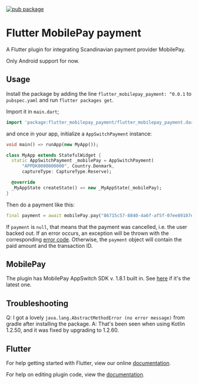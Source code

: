 [![pub package](https://img.shields.io/pub/v/flutter_mobilepay_payment.svg)](https://pub.dartlang.org/packages/flutter_mobilepay_payment)

# Flutter MobilePay payment

A Flutter plugin for integrating Scandinavian payment provider MobilePay.

Only Android support for now.

## Usage

Install the package by adding the line `flutter_mobilepay_payment: ^0.0.1` to `pubspec.yaml` and run `flutter packages get`.

Import it in `main.dart`;
```dart
import 'package:flutter_mobilepay_payment/flutter_mobilepay_payment.dart';
```

and once in your app, initialize a `AppSwitchPayment` instance:
```dart
void main() => runApp(new MyApp());

class MyApp extends StatefulWidget {
  static AppSwitchPayment _mobilePay = AppSwitchPayment(
      "APPDK0000000000", Country.Denmark,
      captureType: CaptureType.Reserve);

  @override
  _MyAppState createState() => new _MyAppState(_mobilePay);
}
```

Then do a payment like this:
```dart
final payment = await mobilePay.pay("86715c57-8840-4a6f-af5f-07ee89107ece", 10.0);
```

If `payment` is `null`, that means that the payment was cancelled, i.e. the user backed out.
If an error occurs, an exception will be thrown with the corresponding [error code](https://github.com/MobilePayDev/MobilePay-AppSwitch-SDK/wiki/Error-handling).
Otherwise, the `payment` object will contain the paid amount and the transaction ID.

## MobilePay

The plugin has MobilePay AppSwitch SDK v. 1.8.1 built in. See [here](https://github.com/MobilePayDev/MobilePay-AppSwitch-SDK/tree/master/sdk/Android) if it's the latest one.

## Troubleshooting

Q: I got a lovely `java.lang.AbstractMethodError (no error message)` from gradle after installing the package.
A: That's been seen when using Kotlin 1.2.50, and it was fixed by upgrading to 1.2.60.

## Flutter

For help getting started with Flutter, view our online
[documentation](https://flutter.io/).

For help on editing plugin code, view the [documentation](https://flutter.io/platform-plugins/#edit-code).
